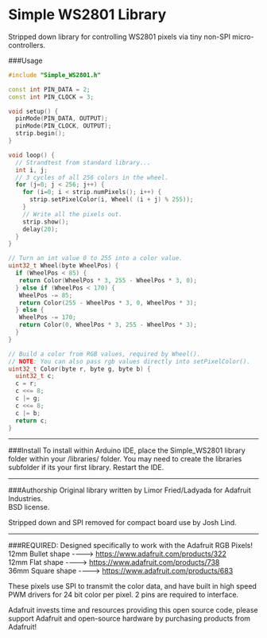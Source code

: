 Simple WS2801 Library
=============

Stripped down library for controlling WS2801 pixels via tiny non-SPI micro-controllers.

###Usage
```c++
#include "Simple_WS2801.h"

const int PIN_DATA = 2;
const int PIN_CLOCK = 3;

void setup() {
  pinMode(PIN_DATA, OUTPUT);
  pinMode(PIN_CLOCK, OUTPUT);
  strip.begin();
}

void loop() {
  // Strandtest from standard library...
  int i, j;
  // 3 cycles of all 256 colors in the wheel.
  for (j=0; j < 256; j++) {
    for (i=0; i < strip.numPixels(); i++) {
      strip.setPixelColor(i, Wheel( (i + j) % 255));
    }
    // Write all the pixels out.
    strip.show();
    delay(20);
  }
}

// Turn an int value 0 to 255 into a color value.
uint32_t Wheel(byte WheelPos) {
  if (WheelPos < 85) {
   return Color(WheelPos * 3, 255 - WheelPos * 3, 0);
  } else if (WheelPos < 170) {
   WheelPos -= 85;
   return Color(255 - WheelPos * 3, 0, WheelPos * 3);
  } else {
   WheelPos -= 170;
   return Color(0, WheelPos * 3, 255 - WheelPos * 3);
  }
}

// Build a color from RGB values, required by Wheel().
// NOTE: You can also pass rgb values directly into setPixelColor().
uint32_t Color(byte r, byte g, byte b) {
  uint32_t c;
  c = r;
  c <<= 8;
  c |= g;
  c <<= 8;
  c |= b;
  return c;
}
```

-------------------------------------

###Install
To install within Arduino IDE, place the Simple_WS2801 library folder
within your <arduinosketchfolder>/libraries/ folder. You may need to
create the libraries subfolder if its your first library.
Restart the IDE.

-------------------------------------

###Authorship
Original library written by Limor Fried/Ladyada for Adafruit Industries.  
BSD license.

Stripped down and SPI removed for compact board use by Josh Lind.

-------------------------------------

###REQUIRED:
Designed specifically to work with the Adafruit RGB Pixels!  
12mm Bullet shape ----> https://www.adafruit.com/products/322  
12mm Flat shape   ----> https://www.adafruit.com/products/738  
36mm Square shape ----> https://www.adafruit.com/products/683  

These pixels use SPI to transmit the color data, and have built in
high speed PWM drivers for 24 bit color per pixel. 2 pins are required
to interface.

Adafruit invests time and resources providing this open source code,
please support Adafruit and open-source hardware by purchasing
products from Adafruit!

